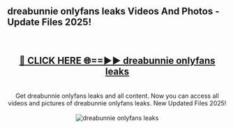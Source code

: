 <h2>dreabunnie onlyfans leaks Videos And Photos - Update Files 2025!</h2>
<br>
<div align="center">
<h2><a href="https://top-ai-tools.click/QrbHav" rel="nofollow">🔴 CLICK HERE 🌐==►► dreabunnie onlyfans leaks</a></h2>
<br>
Get dreabunnie onlyfans leaks and all content. Now you can access all videos and pictures of dreabunnie onlyfans leaks. New Updated Files 2025!
<br>
<br>
<a href="https://top-ai-tools.click/QrbHav" rel="nofollow" data-target="animated-image.originalLink"><img src="https://i.ibb.co.com/WyWwxjT/player-gif2.gif" alt="dreabunnie onlyfans leaks" style="max-width: 100%; display: inline-block;" data-target="animated-image.originalImage"></a>
</div>
<br>